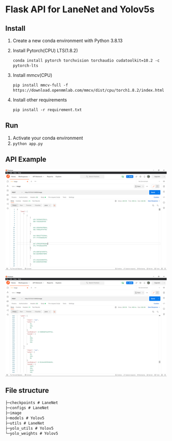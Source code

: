 # Flask API for LaneNet and Yolov5s

## Install

1. Create a new conda environment with Python 3.8.13

2. Install Pytorch(CPU) LTS(1.8.2)

   ```shell
   conda install pytorch torchvision torchaudio cudatoolkit=10.2 -c pytorch-lts
   ```

3. Install mmcv(CPU)

   ```shell
   pip install mmcv-full -f https://download.openmmlab.com/mmcv/dist/cpu/torch1.8.2/index.html
   ```

4. Install other requirements

   ```shell
   pip install -r requirement.txt
   ```

## Run

1. Activate your conda environment
2. `python app.py`

## API Example

![example1](image/example1.png)

![example2](image/example2.png)

## File structure

```shell
├─checkpoints # LaneNet
├─configs # LaneNet
├─image
├─models # Yolov5
├─utils # LaneNet
├─yolo_utils # Yolov5
└─yolo_weights # Yolov5
```

